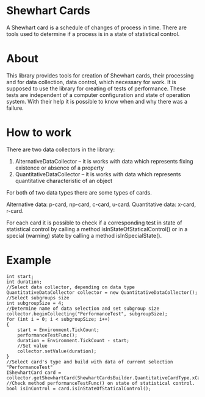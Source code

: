 Shewhart Cards
=============
A Shewhart card is a schedule of changes of process in time. There are tools used to determine if a process is in a state of statistical control.

About
=============
This library provides tools for creation of Shewhart cards, their processing and for data collection, data control, which necessary for work.
It is supposed to use the library for creating of tests of performance. These tests are independent of a computer configuration and state of operation system. With their help it is possible to know when and why there was a failure.

How to work
=============
There are two data collectors in the library:
  1. AlternativeDataCollector – it is works with data which represents fixing existence or absence of a property
  2. QuantitativeDataCollector – it is works with data which represents quantitative characteristic of an object

For both of two data types there are some types of cards.

Alternative data: p-card, np-card, c-card, u-card.
Quantitative data: x-card, r-card. 

For each card it is possible to check if a corresponding test in state of statistical control by calling a method isInStateOfStaticalControl() or in a special (warning) state by calling a method
isInSpecialState().

Example
=============
```
int start;
int duration;
//Select data collector, depending on data type
QuantitativeDataCollector collector = new QuantitativeDataCollector();
//Select subgroups size
int subgroupSize = 4;
//Determine name of data selection and set subgroup size
collector.beginCollecting("PerformanceTest", subgroupSize);
for (int i = 0; i < subgroupSize; i++)
{
    start = Environment.TickCount;
    performanceTestFunc();
    duration = Environment.TickCount - start;
    //Set value
    collector.setValue(duration);
}
//Select card's type and build with data of current selection "PerformanceTest"
IShewhartCard card = collector.getShewhartCard(ShewhartCardsBuilder.QuantitativeCardType.xCard);
//Check method performanceTestFunc() on state of statistical control.
bool isInControl = card.isInStateOfStaticalControl();
```
